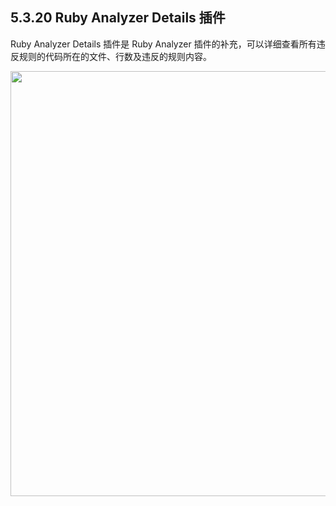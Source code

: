 ## 5.3.20 Ruby Analyzer Details 插件

Ruby Analyzer Details 插件是 Ruby Analyzer 插件的补充，可以详细查看所有违反规则的代码所在的文件、行数及违反的规则内容。

<img src="https://dn-shimo-image.qbox.me/c08hzBKpAnIhiKBB.png!thumbnail" width=680>
